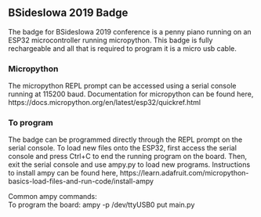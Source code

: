 <h2> BSidesIowa 2019 Badge </h2>
The badge for BSidesIowa 2019 conference is a penny piano running on an ESP32 microcontroller running micropython.
This badge is fully rechargeable and all that is required to program it is a micro usb cable. 

<h3> Micropython </h3>
The micropython REPL prompt can be accessed using a serial console running at 115200 baud. 
Documentation for micropython can be found here, https://docs.micropython.org/en/latest/esp32/quickref.html

<h3> To program </h3>
The badge can be programmed directly through the REPL prompt on the serial console. To load new files onto the ESP32, first access the serial console and press Ctrl+C to end the running program on the board. Then, exit the serial console and use ampy.py to load new programs. Instructions to install ampy can be found here, https://learn.adafruit.com/micropython-basics-load-files-and-run-code/install-ampy

Common ampy commands:<br>
To program the board: ampy -p /dev/ttyUSB0 put main.py
